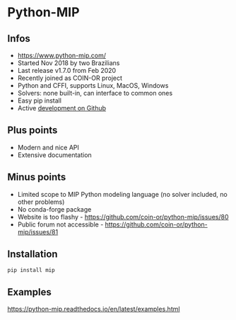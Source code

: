 # Python-MIP

## Infos

* https://www.python-mip.com/
* Started Nov 2018 by two Brazilians
* Last release v1.7.0 from Feb 2020
* Recently joined as COIN-OR project
* Python and CFFI, supports Linux, MacOS, Windows
* Solvers: none built-in, can interface to common ones
* Easy pip install
* Active [development on Github](https://github.com/coin-or/python-mip)

## Plus points

* Modern and nice API
* Extensive documentation

## Minus points

* Limited scope to MIP Python modeling language (no solver included, no other problems)
* No conda-forge package
* Website is too flashy - https://github.com/coin-or/python-mip/issues/80
* Public forum not accessible - https://github.com/coin-or/python-mip/issues/81

## Installation

```
pip install mip
```

## Examples

https://python-mip.readthedocs.io/en/latest/examples.html

